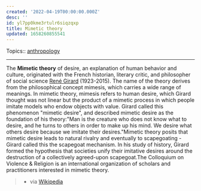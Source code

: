 ```yaml
---
created: '2022-04-19T00:00:00.000Z'
desc: ''
id: yl7pp0kme3rtulr6siqzqxp
title: Mimetic theory
updated: 1658260855541
---
```

   
Topics::  [anthropology](../topics/anthropology.md)   
   
   
---   
   
The **Mimetic theory** of desire, an explanation of human behavior and culture, originated with the French historian, literary critic, and philosopher of social science [René Girard](../resources/people/ren%C3%A9%20girard.md) (1923-2015). The name of the theory derives from the philosophical concept mimesis, which carries a wide range of meanings. In mimetic theory, mimesis refers to human desire, which Girard thought was not linear but the product of a mimetic process in which people imitate models who endow objects with value. Girard called this phenomenon "mimetic desire", and described mimetic desire as the foundation of his theory:"Man is the creature who does not know what to desire, and he turns to others in order to make up his mind. We desire what others desire because we imitate their desires."Mimetic theory posits that mimetic desire leads to natural rivalry and eventually to scapegoating - Girard called this the scapegoat mechanism. In his study of history, Girard formed the hypothesis that societies unify their imitative desires around the destruction of a collectively agreed-upon scapegoat.The Colloquium on Violence & Religion is an international organization of scholars and practitioners interested in mimetic theory.   
   
> - via [Wikipedia](https://en.wikipedia.org/wiki/Mimetic%20theory)